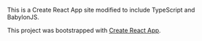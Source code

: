 This is a Create React App site modified to include TypeScript and BabylonJS.

This project was bootstrapped with [Create React App](https://github.com/facebookincubator/create-react-app).